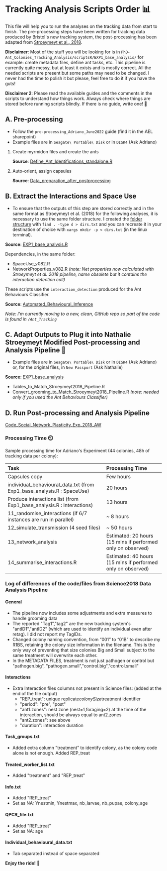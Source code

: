 # Tracking Analysis Scripts Order 📊

This file will help you to run the analyses on the tracking data from start to finish. The pre-processing steps have been written for tracking data produced by Bristol's new tracking system, the post-processing has been adapted from [Stroeymeyt et al., 2018](https://www.science.org/doi/epdf/10.1126/science.aat4793).

**Disclaimer**: Most of the stuff you will be looking for is in `PhD-Ant_Colonies_Tracking_Analysis/scriptsR/EXP1_base_analysis/` for example: create metadata files, define ant tasks, etc. This pipeline is currently quite messy, but at least it exists and is mostly correct. All the needed scripts are present but some paths may need to be changed. I never had the time to polish it but please, feel free to do it if you have the guts!

**Disclaimer 2**: Please read the available guides and the comments in the scripts to understand how things work. Always check where things are stored before running scripts blindly. If there is no guide, write one! 📜

## A. Pre-processing

- Follow the `pre-processing_Adriano_June2022` guide (find it in the AEL sharepoint)
- Example files are in `Seagate\ Portable\ Disk` or in `DISK4` (Ask Adriano)

1. Create myrmidon files and create the ants

   **Source**: [Define_Ant_Identifications_standalone.R](https://github.com/AdrianoWanderlingh/PhD-Ant_Colonies_Tracking_Analysis/tree/main/scriptsR)

2. Auto-orient, assign capsules

   **Source**: [Data_preparation_after_postprocessing](https://github.com/AdrianoWanderlingh/PhD-Ant_Colonies_Tracking_Analysis/tree/main/scriptsR/EXP1_base_analysis/Data_preparation_after_postprocessing)

## B. Extract the Interactions and Space Use

- To ensure that the outputs of this step are stored correctly and in the same format as Stroeymeyt et al. (2018) for the following analyses, it is necessary to use the same folder structure. I created  the [folder structure](https://github.com/AdrianoWanderlingh/Ant_Tracking/blob/main/Scripts/code_Social_Network_Plasticity_Exp_2018_AW/dirs.txt) with `find . -type d > dirs.txt` and you can recreate it in your destination of choice with `xargs mkdir -p < dirs.txt` (in the linux terminal).

**Source**: [EXP1_base_analysis.R](https://github.com/AdrianoWanderlingh/PhD-Ant_Colonies_Tracking_Analysis/tree/main/scriptsR/EXP1_base_analysis)

Dependencies, in the same folder:
- SpaceUse_v082.R
- NetworkProperties_v082.R _(note: Net properties now calculated with Stroeymeyt et al. 2018 pipeline, name obsolete but it contains the interaction detection call)_

These scripts use the `interaction_detection` produced for the Ant Behaviours Classifier.

**Source**: [Automated_Behavioural_Inference](https://github.com/AdrianoWanderlingh/Ant_Tracking/tree/main/Scripts/PhD-Ant_Colonies_Tracking_Analysis/Automated_Behavioural_Inference)

_Note: I'm currently moving to a new, clean, GitHub repo so part of the code is found in `/Ant_Tracking`_

## C. Adapt Outputs to Plug it into Nathalie Stroeymeyt Modified Post-processing and Analysis Pipeline 🔌

- Example files are in `Seagate\ Portable\ Disk` or in `DISK4` (Ask Adriano) or, for the original files, in `New Passport` (Ask Nathalie)

**Source**: [EXP1_base_analysis](https://github.com/AdrianoWanderlingh/PhD-Ant_Colonies_Tracking_Analysis/blob/main/scriptsR/EXP1_base_analysis/)

- Tables_to_Match_Stroeymeyt2018_Pipeline.R
- Convert_grooming_to_Match_Stroeymeyt2018_Pipeline.R _(note: needed only if you used the Ant Behaviours Classifier)_

## D. Run Post-processing and Analysis Pipeline

[Code_Social_Network_Plasticity_Exp_2018_AW](https://github.com/AdrianoWanderlingh/Ant_Tracking/tree/main/Scripts/code_Social_Network_Plasticity_Exp_2018_AW)

### Processing Time ⏲️

Sample processing time for Adriano's Experiment (44 colonies, 48h of tracking data per colony):

| Task                                      | Processing Time                                         |
|:------------------------------------------|:--------------------------------------------------------|
| Capsules copy                             | Few hours                                               |
| individual_behavioural_data.txt (from Exp1_base_analysis.R : SpaceUse) | 20 hours                 |
| Produce interactions list (from Exp1_base_analysis.R : Interactions) | 13 hours                  |
| 11_randomise_interactions (if 6/7 instances are run in parallel) | ~ 8 hours                 |
| 12_simulate_transmission (4 seed files)   | ~ 50 hours                                              |
| 13_network_analysis                       | Estimated: 20 hours (15 mins if performed only on observed) |
| 14_summarise_interactions.R               | Estimated: 40 hours (15 mins if performed only on observed) |

### Log of differences of the code/files from Science2018 Data Analysis Pipeline

#### General

- The pipeline now includes some adjustments and extra measures to handle grooming data
- The reported "Tag1","tag2" are the new tracking system's "antID1","antID2" (which are used to identify an individual even after retag). I did not report my TagIDs.
- Changed colony naming convention, from “001” to “01B” to describe my R1BS, retaining the colony size information in the filename. This is the only way of preventing that size colonies Big and Small subject to the same treatment will overwrite each other.
- In the METADATA FILES, treatment is not just pathogen or control but "pathogen.big", "pathogen.small","control.big","control.small"

#### Interactions

- Extra Interaction files columns not present in Science files: (added at the end of the file output)
  - "REP_treat": unique replicate*colonySize*treatment identifier
  - "period": "pre", "post"
  - "ant1.zones": nest zone (nest=1,foraging=2) at the time of the interaction, should be always equal to ant2.zones
  - "ant2.zones": see above
  - "duration": interaction duration

#### Task_groups.txt

- Added extra column "treatment" to identify colony, as the colony code alone is not enough. Added REP_treat

#### Treated_worker_list.txt

- Added "treatment" and "REP_treat"

#### Info.txt

- Added "REP_treat"
- Set as NA: Ynestmin, Ynestmax, nb_larvae, nb_pupae, colony_age

#### QPCR_file.txt

- Added "REP_treat"
- Set as NA: age

#### Individual_behavioural_data.txt

- Tab separated instead of space separated




**Enjoy the ride!** 🚀
